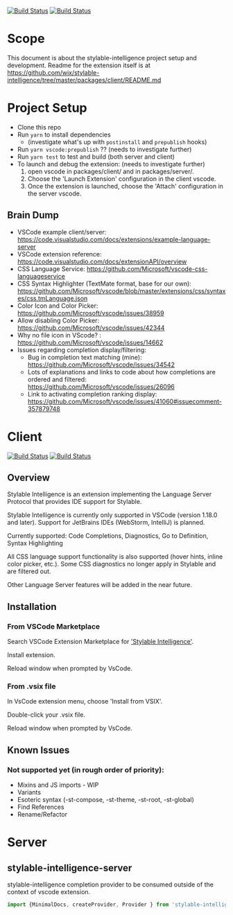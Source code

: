 [![Build Status](https://travis-ci.org/wix/stylable-intelligence.svg?branch=master)](https://travis-ci.org/wix/stylable-intelligence)
[![Build Status](https://ci.appveyor.com/api/projects/status/github/wix/stylable-intelligence?branch=master&svg=true)](https://ci.appveyor.com/project/qballer/stylable-intelligence)

# Scope
This document is about the stylable-intelligence project setup and development.
Readme for the extension itself is at https://github.com/wix/stylable-intelligence/tree/master/packages/client/README.md

# Project Setup
* Clone this repo
* Run `yarn` to install dependencies
   * (investigate what's up with `postinstall` and `prepublish` hooks)
* Run `yarn vscode:prepublish` ?? (needs to investigate further)
* Run `yarn test` to test and build (both server and client)
* To launch and debug the extension: (needs to investigate further)
  1. open vscode in packages/client/ and in packages/server/. 
  2. Choose the 'Launch Extension' configuration in the client vscode. 
  3. Once the extension is launched, choose the 'Attach' configuration in the server vscode. 

## Brain Dump
* VSCode example client/server: https://code.visualstudio.com/docs/extensions/example-language-server
* VSCode extension reference: https://code.visualstudio.com/docs/extensionAPI/overview
* CSS Language Service: https://github.com/Microsoft/vscode-css-languageservice
* CSS Syntax Highlighter (TextMate format, base for our own): https://github.com/Microsoft/vscode/blob/master/extensions/css/syntaxes/css.tmLanguage.json
* Color Icon and Color Picker: https://github.com/Microsoft/vscode/issues/38959
* Allow disabling Color Picker: https://github.com/Microsoft/vscode/issues/42344
* Why no file icon in VScode? : https://github.com/Microsoft/vscode/issues/14662
* Issues regarding completion display/filtering:
  * Bug in completion text matching (mine): https://github.com/Microsoft/vscode/issues/34542
  * Lots of explanations and links to code about how completions are ordered and filtered: https://github.com/Microsoft/vscode/issues/26096
  * Link to activating completion ranking display: https://github.com/Microsoft/vscode/issues/41060#issuecomment-357879748


# Client
[![Build Status](https://travis-ci.org/wix/stylable-intelligence.svg?branch=master)](https://travis-ci.org/wix/stylable-intelligence)
[![Build Status](https://ci.appveyor.com/api/projects/status/6ky876hm9nycyu8m/branch/master?svg=true)](https://ci.appveyor.com/project/qballer/stylable-intelligence)
 
## Overview
Stylable Intelligence is an extension implementing the Language Server Protocol that provides IDE support for Stylable.

Stylable Intelligence is currently only supported in VSCode (version 1.18.0 and later). Support for JetBrains IDEs (WebStorm, IntelliJ) is planned.

Currently supported: Code Completions, Diagnostics, Go to Definition, Syntax Highlighting

All CSS language support functionality is also supported (hover hints, inline color picker, etc.). Some CSS diagnostics no longer apply in Stylable and are filtered out.

Other Language Server features will be added in the near future.


## Installation

### From VSCode Marketplace
Search VSCode Extension Marketplace for ['Stylable Intelligence'](https://marketplace.visualstudio.com/search?term=stylable-intelligence&target=VSCode&category=All%20categories&sortBy=Relevance).

Install extension.

Reload window when prompted by VsCode.

### From .vsix file 
In VsCode extension menu, choose 'Install from VSIX'.

Double-click your .vsix file. 

Reload window when prompted by VsCode.

## Known Issues

### Not supported yet (in rough order of priority):
* Mixins and JS imports - WIP
* Variants
* Esoteric syntax (-st-compose, -st-theme, -st-root, -st-global)
* Find References
* Rename/Refactor

# Server
stylable-intelligence-server
----------------------------
stylable-intelligence completion provider to be consumed outside
of the context of vscode extension.

```typescript
import {MinimalDocs, createProvider, Provider } from 'stylable-intelligence-server'
```
